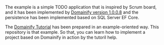 The example is a simple TODO application that is inspired by Scrum board, and it has been implemented by [Domainify version 1.0.0.8](https://www.nuget.org/packages/domainify/) and the persistence has been implemented based on SQL Server EF Core.  

The [Domainify Tutorial](https://domainify.dev/docs/tutorial/get-started) has been prepared in an example-oriented way. This repository is that example. So that, you can learn how to implement a project based on Domainify in action by the tutoril help. 
